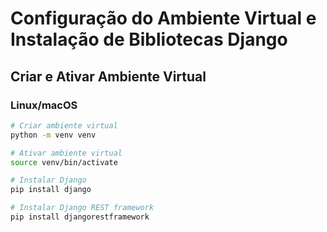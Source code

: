# Configuração do Ambiente Virtual e Instalação de Bibliotecas Django

## Criar e Ativar Ambiente Virtual

### Linux/macOS

```bash
# Criar ambiente virtual
python -m venv venv

# Ativar ambiente virtual
source venv/bin/activate

# Instalar Django
pip install django

# Instalar Django REST framework
pip install djangorestframework

